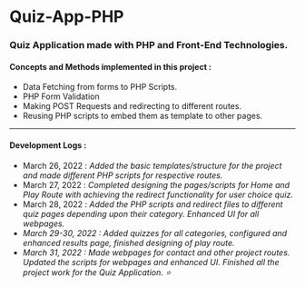 # Quiz-App-PHP

<h3>Quiz Application made with PHP and Front-End Technologies. </h3> 
<h4>Concepts and Methods implemented in this project : </h4> 

- Data Fetching from forms to PHP Scripts.
- PHP Form Validation
- Making POST Requests and redirecting to different routes.
- Reusing PHP scripts to embed them as template to other pages.

<hr>

<h4>Development Logs : </h4>

- March 26, 2022 : <em>Added the basic templates/structure for the project and made different PHP scripts for respective routes.</em>
- March 27, 2022 : <em>Completed designing the pages/scripts for Home and Play Route with achieving the redirect functionality for user choice quiz.</em> 
- March 28, 2022 : <em>Added the PHP scripts and redirect files to different quiz pages depending upon their category. Enhanced UI for all webpages.<em>
- March 29-30, 2022 : <em>Added quizzes for all categories, configured and enhanced results page, finished designing of play route.<em>
- March 31, 2022 : <em>Made webpages for contact and other project routes. Updated the scripts for webpages and enhanced UI. Finished all the project work for the Quiz Application. ⭐<em>